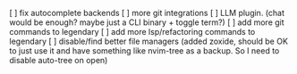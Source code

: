 [ ] fix autocomplete backends
[ ] more git integrations
[ ] LLM plugin. (chat would be enough? maybe just a CLI binary + toggle term?)
[ ] add more git commands to legendary
[ ] add more lsp/refactoring commands to legendary
[ ] disable/find better file managers (added zoxide, should be OK to just use it and have something like nvim-tree as a backup. So I need to disable auto-tree on open)
